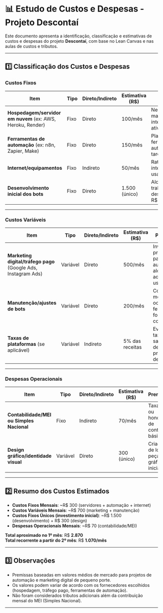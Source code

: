 # 📊 Estudo de Custos e Despesas - Projeto Descontaí

Este documento apresenta a identificação, classificação e estimativas de custos e despesas do projeto **Descontaí**, com base no Lean Canvas e nas aulas de custos e tributos.  

---

## 1️⃣ Classificação dos Custos e Despesas

### Custos Fixos
| Item                                   | Tipo       | Direto/Indireto | Estimativa (R$) | Premissas |
|----------------------------------------|------------|-----------------|-----------------|-----------|
| **Hospedagem/servidor em nuvem** (ex: AWS, Heroku, Render) | Fixo | Direto | 100/mês | Necessário para manter os bots e integração via API ativos. |
| **Ferramentas de automação** (ex: n8n, Zapier, Make) | Fixo | Direto | 150/mês | Plano básico de ferramentas SaaS de automação de tarefas. |
| **Internet/equipamentos**              | Fixo       | Indireto        | 50/mês          | Rateio de custos de internet/equipamento usados pela equipe. |
| **Desenvolvimento inicial dos bots**   | Fixo       | Direto          | 1.500 (único)   | Alocação de ~30h de trabalho de desenvolvimento a R$50/h. |

---

### Custos Variáveis
| Item                          | Tipo       | Direto/Indireto | Estimativa (R$) | Premissas |
|-------------------------------|------------|-----------------|-----------------|-----------|
| **Marketing digital/tráfego pago** (Google Ads, Instagram Ads) | Variável | Direto | 500/mês | Investimento proporcional para aumentar alcance e aquisição de usuários. |
| **Manutenção/ajustes de bots** | Variável | Direto | 200/mês | Correções e melhorias ocasionais feitas de forma contínua. |
| **Taxas de plataformas** (se aplicável) | Variável | Indireto | 5% das receitas | Eventuais taxas de saque/uso de programas de afiliados. |

---

### Despesas Operacionais
| Item                          | Tipo       | Direto/Indireto | Estimativa (R$) | Premissas |
|-------------------------------|------------|-----------------|-----------------|-----------|
| **Contabilidade/MEI ou Simples Nacional** | Fixo | Indireto | 70/mês | Taxa MEI ou honorário de contador básico. |
| **Design gráfico/identidade visual** | Variável | Direto | 300 (único) | Criação de logo e peças gráficas iniciais. |

---

## 2️⃣ Resumo dos Custos Estimados

- **Custos Fixos Mensais**: ~R$ 300 (servidores + automação + internet)  
- **Custos Variáveis Mensais**: ~R$ 700 (marketing + manutenção)  
- **Custos Fixos Únicos (investimento inicial)**: ~R$ 1.500 (desenvolvimento) + R$ 300 (design)  
- **Despesas Operacionais Mensais**: ~R$ 70 (contabilidade/MEI)  

**Total aproximado no 1º mês**: R$ **2.870**  
**Total recorrente a partir do 2º mês**: R$ **1.070/mês**  

---

## 3️⃣ Observações
- Premissas baseadas em valores médios de mercado para projetos de automação e marketing digital de pequeno porte.  
- Os valores podem variar de acordo com os fornecedores escolhidos (hospedagem, tráfego pago, ferramentas de automação).  
- Não foram considerados tributos adicionais além da contribuição mensal do MEI (Simples Nacional).  

---
